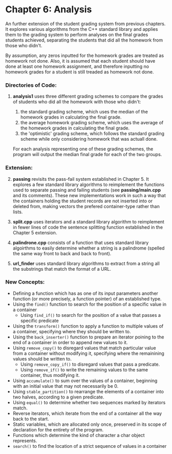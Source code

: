 # Chapter 6: Analysis

An further extension of the student grading system from previous chapters. It explores various algorithms from the C++ standard library and applies them to the grading system to perform analyses on the final grades students achieved, separating the students that did all the homework from those who didn't.

By assumption, any zeros inputted for the homework grades are treated as homework not done. Also, it is assumed that each student should have done at least one homework assignment, and therefore inputting no homework grades for a student is still treaded as homework not done.

### Directories of Code:
1) **analysis1** uses three different grading schemes to compare the grades of students who did all the homework with those who didn't:
    1) the standard grading scheme, which uses the median of the homework grades in calculating the final grade.
    2) the average homework grading scheme, which uses the average of the homework grades in calculating the final grade.
    3) the 'optimistic' grading scheme, which follows the standard grading scheme while only considering homework that was actuall done.
    
    For each analysis representing one of these grading schemes, the program will output the median final grade for each of the two groups.
    
### Extension:
2) **passing** revisits the pass-fail system established in Chapter 5. It explores a few standard library algorithms to reimplement the functions used to separate passing and failing students (see **passing/main.cpp** and its comments). These new implementations work in such a way that the containers holding the student records are not inserted into or deleted from, making vectors the prefered container-type rather than lists.

3) **split.cpp** uses iterators and a standard library algorithm to reimplement in fewer lines of code the sentence splitting function established in the Chapter 5 extension.

4) **palindrone.cpp** consists of a function that uses standard library algoirthms to easily determine whether a string is a palindrome (spelled the same way front to back and back to front).

5) **url_finder** uses standard library algorithms to extract from a string all the substrings that match the format of a URL.

### New Concepts:
* Defining a function which has as one of its input parameters another function (or more precisely, a function pointer) of an established type.
* Using the `find()` function to search for the position of a specific value in a container
    * Using `find_if()` to search for the position of a value that passes a specific predicate
* Using the `transform()` function to apply a function to multiple values of a container, specifying where they should be written to.
* Using the `back_inserter()` function to prepare an iterator poining to the end of a container in order to append new values to it.
* Using `remove_copy()` to disregard values that match particular value from a container without modifying it, specifying where the remainining values should be written to.
    * Using `remove_copy_if()` to disregard values that pass a predicate.
    * Using `remove_if()` to write the remaining values to the same container, thus modifying it.
* Using `accumulate()` to sum over the values of a container, beginning with an initial value that may not necessarily be 0.
* Using `stable_partition()` to rearrange the elements of a container into two halves, according to a given predicate.
* Using `equal()` to determine whether two sequences marked by iterators match.
* Reverse iterators, which iterate from the end of a container all the way back to the start.
* Static variables, which are allocated only once, preserved in its scope of declaration for the entirety of the program.
* Functions which determine the kind of character a char object represents.
* `search()` to find the location of a strict sequence of values in a container
